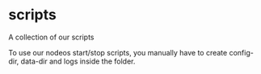 # scripts
A collection of our scripts

To use our nodeos start/stop scripts, you manually have to create config-dir, data-dir and logs inside the folder. 
